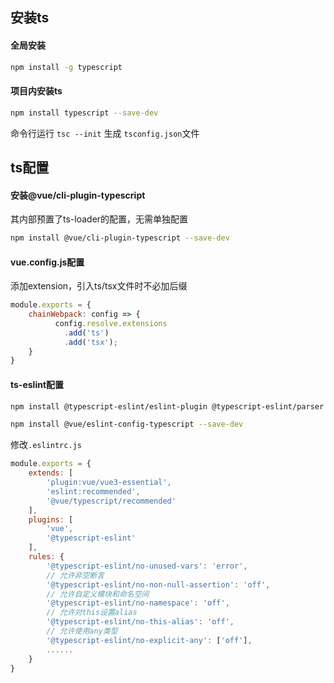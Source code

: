 ## 安装ts

#### 全局安装

```bash
npm install -g typescript
```

#### 项目内安装ts

```bash
npm install typescript --save-dev
```

命令行运行 `tsc --init`  生成 `tsconfig.json`文件



## ts配置

#### 安装@vue/cli-plugin-typescript

其内部预置了ts-loader的配置，无需单独配置

```bash
npm install @vue/cli-plugin-typescript --save-dev
```

#### vue.config.js配置

添加extension，引入ts/tsx文件时不必加后缀

```js
module.exports = {
    chainWebpack: config => {
          config.resolve.extensions
            .add('ts')
            .add('tsx');
    }
}
```

#### ts-eslint配置

```bash
npm install @typescript-eslint/eslint-plugin @typescript-eslint/parser --save-dev
```

```bash
npm install @vue/eslint-config-typescript --save-dev
```

修改`.eslintrc.js`

```js
module.exports = {
    extends: [
        'plugin:vue/vue3-essential',
        'eslint:recommended',
        '@vue/typescript/recommended'
    ],
    plugins: [
        'vue',
        '@typescript-eslint'
    ],
    rules: {
        '@typescript-eslint/no-unused-vars': 'error',
        // 允许非空断言
        '@typescript-eslint/no-non-null-assertion': 'off',
        // 允许自定义模块和命名空间
        '@typescript-eslint/no-namespace': 'off',
        // 允许对this设置alias
        '@typescript-eslint/no-this-alias': 'off',
        // 允许使用any类型
        '@typescript-eslint/no-explicit-any': ['off'],
        ......
    }
}
```















